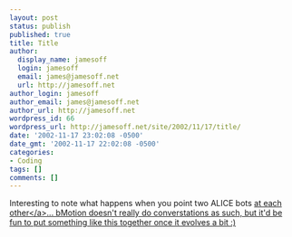 ```yaml
---
layout: post
status: publish
published: true
title: Title
author:
  display_name: jamesoff
  login: jamesoff
  email: james@jamesoff.net
  url: http://jamesoff.net
author_login: jamesoff
author_email: james@jamesoff.net
author_url: http://jamesoff.net
wordpress_id: 66
wordpress_url: http://jamesoff.net/site/2002/11/17/title/
date: '2002-11-17 23:02:08 -0500'
date_gmt: '2002-11-17 22:02:08 -0500'
categories:
- Coding
tags: []
comments: []
---
```

<p>Interesting to note what happens when you point two ALICE bots <a href="http:&#47;&#47;www.nik.com.au&#47;alice&#47;">at each other<&#47;a>... bMotion doesn't really do converstations as such, but it'd be fun to put something like this together once it evolves a bit :)</p>
